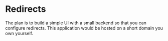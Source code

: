 # Redirects

The plan is to build a simple UI with a small backend so that you can configure redirects. This application would be hosted on a short domain you own yourself.